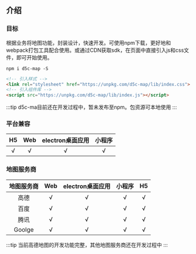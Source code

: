 <!--
 * @Author: vickiWu
 * @Date: 2022-04-06 10:15:31
 * @LastEditTime: 2022-04-15 14:58:48
 * @LastEditors: vickiWu
 * @Description: 地图相关
 * @FilePath: \d5c-ui\examples\docs\map\installation.md
-->
## 介绍

### 目标

根据业务将地图功能，封装设计，快速开发。可使用npm下载，更好地和webpack打包工具配合使用。或通过CDN获取sdk，在页面中直接引入js和css文件，即可开始使用。

```shell
npm i d5c-map -S
```

```html
<!-- 引入样式 -->
<link rel="stylesheet" href="https://unpkg.com/d5c-map/lib/index.css">
<!-- 引入组件库 -->
<script src="https://unpkg.com/d5c-map/lib/index.js"></script>
```

:::tip
d5c-ma目前还在开发过程中，暂未发布至npm。包资源可本地使用
:::

### 平台兼容
| H5      | Web          | electron桌面应用      | 小程序                           |
|:--------: |:------------: |:--------: |:------------------------------:  |
| √     | √           | √  | √  |

### 地图服务商

| 地图服务商     | Web          | electron桌面应用      | 小程序                           | H5|
|:--------: |:------------: |:--------: |:------------------------------:  |:-----: |
| 高德    | √           | √  | √  |√|
| 百度     | √           | √  | √  |√|
| 腾讯     | √           | √  | √  |√|
| Goolge     | √           | √  | √  |√|

:::tip
当前高德地图的开发功能完整，其他地图服务商还在开发过程中
:::
